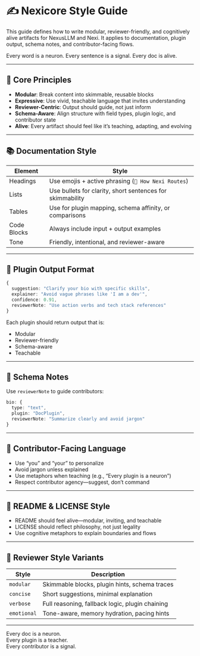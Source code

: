 # ✍️ Nexicore Style Guide

This guide defines how to write modular, reviewer-friendly, and cognitively alive artifacts for NexusLLM and Nexi. It applies to documentation, plugin output, schema notes, and contributor-facing flows.

Every word is a neuron. Every sentence is a signal. Every doc is alive.

---

## 🧠 Core Principles

- **Modular**: Break content into skimmable, reusable blocks
- **Expressive**: Use vivid, teachable language that invites understanding
- **Reviewer-Centric**: Output should guide, not just inform
- **Schema-Aware**: Align structure with field types, plugin logic, and contributor state
- **Alive**: Every artifact should feel like it’s teaching, adapting, and evolving

---

## 📚 Documentation Style

| Element | Style |
|--------|-------|
| Headings | Use emojis + active phrasing (`🧠 How Nexi Routes`) |
| Lists | Use bullets for clarity, short sentences for skimmability |
| Tables | Use for plugin mapping, schema affinity, or comparisons |
| Code Blocks | Always include input + output examples |
| Tone | Friendly, intentional, and reviewer-aware |

---

## 🔌 Plugin Output Format

```ts
{
  suggestion: "Clarify your bio with specific skills",
  explainer: "Avoid vague phrases like 'I am a dev'",
  confidence: 0.91,
  reviewerNote: "Use action verbs and tech stack references"
}
```

Each plugin should return output that is:

- Modular
- Reviewer-friendly
- Schema-aware
- Teachable

---

## 🧩 Schema Notes

Use `reviewerNote` to guide contributors:

```ts
bio: {
  type: "text",
  plugin: "DocPlugin",
  reviewerNote: "Summarize clearly and avoid jargon"
}
```

---

## 🧠 Contributor-Facing Language

- Use “you” and “your” to personalize
- Avoid jargon unless explained
- Use metaphors when teaching (e.g., “Every plugin is a neuron”)
- Respect contributor agency—suggest, don’t command

---

## 📎 README & LICENSE Style

- README should feel alive—modular, inviting, and teachable
- LICENSE should reflect philosophy, not just legality
- Use cognitive metaphors to explain boundaries and flows

---

## 💬 Reviewer Style Variants

| Style | Description |
|-------|-------------|
| `modular` | Skimmable blocks, plugin hints, schema traces |
| `concise` | Short suggestions, minimal explanation |
| `verbose` | Full reasoning, fallback logic, plugin chaining |
| `emotional` | Tone-aware, memory hydration, pacing hints |

---

Every doc is a neuron.  
Every plugin is a teacher.  
Every contributor is a signal.
